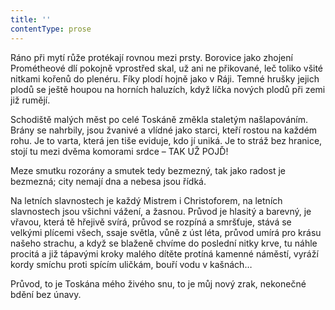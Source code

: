 ```yaml
---
title: ''
contentType: prose
---
```


Ráno při mytí růže protékají rovnou mezi prsty. Borovice jako zhojení Prométheové dlí pokojně vprostřed skal, už ani ne přikované, leč toliko všité nitkami kořenů do plenéru. Fíky plodí hojně jako v Ráji. Temné hrušky jejich plodů se ještě houpou na horních haluzích, když líčka nových plodů při zemi již rumějí.

Schodiště malých měst po celé Toskáně změkla staletým našlapováním. Brány se nahrbily, jsou žvanivé a vlídné jako starci, kteří rostou na každém rohu. Je to varta, která jen tiše eviduje, kdo jí uniká. Je to stráž bez hranice, stojí tu mezi dvěma komorami srdce – TAK UŽ POJĎ!

Meze smutku rozorány a smutek tedy bezmezný, tak jako radost je bezmezná; city nemají dna a nebesa jsou řídká.

Na letních slavnostech je každý Mistrem i Christoforem, na letních slavnostech jsou všichni vážení, a žasnou. Průvod je hlasitý a barevný, je vřavou, která tě hřejivě svírá, průvod se rozpíná a smršťuje, stává se velkými plícemi všech, ssaje světla, vůně z úst léta, průvod umírá pro krásu našeho strachu, a když se blaženě chvíme do poslední nitky krve, tu náhle procitá a již tápavými kroky malého dítěte protíná kamenné náměstí, vyráží kordy smíchu proti spícím uličkám, bouří vodu v kašnách…

Průvod, to je Toskána mého živého snu, to je můj nový zrak, nekonečné bdění bez únavy.
